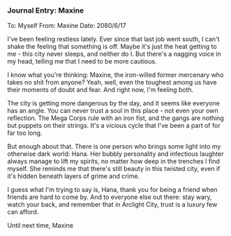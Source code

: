 ### Journal Entry: Maxine

To: Myself
From: Maxine
Date: 2080/6/17

I've been feeling restless lately. Ever since that last job went south, I can't shake the feeling that something is off. Maybe it's just the heat getting to me - this city never sleeps, and neither do I. But there's a nagging voice in my head, telling me that I need to be more cautious.

I know what you're thinking: Maxine, the iron-willed former mercenary who takes no shit from anyone? Yeah, well, even the toughest among us have their moments of doubt and fear. And right now, I'm feeling both.

The city is getting more dangerous by the day, and it seems like everyone has an angle. You can never trust a soul in this place - not even your own reflection. The Mega Corps rule with an iron fist, and the gangs are nothing but puppets on their strings. It's a vicious cycle that I've been a part of for far too long.

But enough about that. There is one person who brings some light into my otherwise dark world: Hana. Her bubbly personality and infectious laughter always manage to lift my spirits, no matter how deep in the trenches I find myself. She reminds me that there's still beauty in this twisted city, even if it's hidden beneath layers of grime and crime.

I guess what I'm trying to say is, Hana, thank you for being a friend when friends are hard to come by. And to everyone else out there: stay wary, watch your back, and remember that in Arclight City, trust is a luxury few can afford.

Until next time,
Maxine